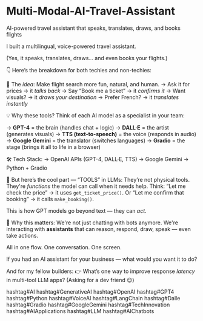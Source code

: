 # Multi-Modal-AI-Travel-Assistant
AI-powered travel assistant that speaks, translates, draws, and books flights

I built a multilingual, voice-powered travel assistant.

(Yes, it speaks, translates, draws... and even books your flights.)

👇 Here’s the breakdown for both techies and non-techies:

🧠 The *idea*: 
Make flight search more fun, natural, and human. 
→ Ask it for prices → it *talks back* 
→ Say “Book me a ticket” → it *confirms it* 
→ Want visuals? → it *draws your destination* 
→ Prefer French? → it *translates instantly*

💡 Why these tools? 
Think of each AI model as a specialist in your team:

→ **GPT-4** = the brain (handles chat + logic) 
→ **DALL·E** = the artist (generates visuals) 
→ **TTS (text-to-speech)** = the voice (responds in audio) 
→ **Google Gemini** = the translator (switches languages) 
→ **Gradio** = the stage (brings it all to life in a browser)

🛠️ Tech Stack: 
→ OpenAI APIs (GPT-4, DALL·E, TTS) 
→ Google Gemini 
→ Python + Gradio

🧰 But here’s the cool part — “TOOLS” in LLMs: 
They’re not physical tools. 
They're *functions* the model can call when it needs help. 
Think: “Let me check the price” → it uses `get_ticket_price()`. 
Or “Let me confirm that booking” → it calls `make_booking()`.

This is how GPT models go beyond text — they can *act*.

🚀 Why this matters: 
We're not just chatting with bots anymore. 
We're interacting with **assistants** that can reason, respond, draw, speak — even take actions.

All in one flow. One conversation. One screen.

If you had an AI assistant for your business — what would you want it to do?

And for my fellow builders: 
👉 What’s one way to improve response *latency* in multi-tool LLM apps?
(Asking for a dev friend 😉)

hashtag#AI hashtag#GenerativeAI hashtag#OpenAI hashtag#GPT4 hashtag#Python hashtag#VoiceAI hashtag#LangChain hashtag#Dalle hashtag#Gradio hashtag#GoogleGemini hashtag#TechInnovation hashtag#AIApplications hashtag#LLM hashtag#AIChatbots
